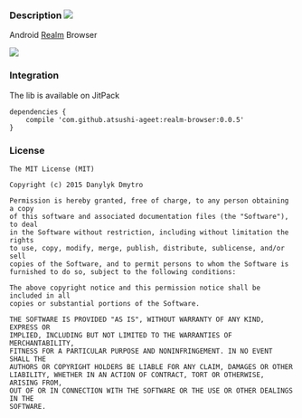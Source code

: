 ### Description [![](https://jitpack.io/v/atsushi-ageet/realm-browser.svg)](https://jitpack.io/#atsushi-ageet/realm-browser)

Android [Realm](https://github.com/realm/realm-java) Browser

![](screenshots/intro.png)

### Integration

The lib is available on JitPack

```
dependencies {
    compile 'com.github.atsushi-ageet:realm-browser:0.0.5'
}
```

### License

```
The MIT License (MIT)

Copyright (c) 2015 Danylyk Dmytro

Permission is hereby granted, free of charge, to any person obtaining a copy
of this software and associated documentation files (the "Software"), to deal
in the Software without restriction, including without limitation the rights
to use, copy, modify, merge, publish, distribute, sublicense, and/or sell
copies of the Software, and to permit persons to whom the Software is
furnished to do so, subject to the following conditions:

The above copyright notice and this permission notice shall be included in all
copies or substantial portions of the Software.

THE SOFTWARE IS PROVIDED "AS IS", WITHOUT WARRANTY OF ANY KIND, EXPRESS OR
IMPLIED, INCLUDING BUT NOT LIMITED TO THE WARRANTIES OF MERCHANTABILITY,
FITNESS FOR A PARTICULAR PURPOSE AND NONINFRINGEMENT. IN NO EVENT SHALL THE
AUTHORS OR COPYRIGHT HOLDERS BE LIABLE FOR ANY CLAIM, DAMAGES OR OTHER
LIABILITY, WHETHER IN AN ACTION OF CONTRACT, TORT OR OTHERWISE, ARISING FROM,
OUT OF OR IN CONNECTION WITH THE SOFTWARE OR THE USE OR OTHER DEALINGS IN THE
SOFTWARE.
```
